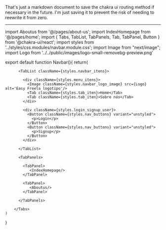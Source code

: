 That's just a markdown document to save the chakra ui routing method if necessary in the future. 
I'm just saving it to prevent the risk of needing to reewrite it from zero.

------------------------------------------------------------------------------------------------


import Aboutus from '@/pages/about-us';
import IndexHomepage from '@/pages/home';
import { Tabs, TabList, TabPanels, Tab, TabPanel, Button } from '@chakra-ui/react';
import styles from '../styles/css.modules/navbar.module.css';
import Image from "next/image";
import Logo from '../../public/images/logo-small-removebg-preview.png'

export default function Navbar(){
    return(
         <Tabs variant="unstyled" className={styles.navbar_container}>

          <TabList className={styles.navbar_itens}>
          
            <div className={styles.menu_itens}>
              <Image className={styles.navbar_logo_image} src={Logo} alt='Easy Freela logotipo'/>
              <Tab className={styles.tab_iten}>Home</Tab>
              <Tab className={styles.tab_iten}>Sobre nós</Tab>
            </div>  

            <div className={styles.login_signup_user}>
              <Button className={styles.nav_buttons} variant="unstyled">
                <p>Login</p>
              </Button>
              <Button className={styles.nav_buttons} variant="unstyled">
                <p>Signup</p>
              </Button>
            </div>
          
          </TabList>

          <TabPanels>
          
            <TabPanel>
               <IndexHomepage/>
            </TabPanel>
          
            <TabPanel>
               <Aboutus/>
            </TabPanel>
          
          </TabPanels>
        
        </Tabs>
    )
}
